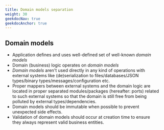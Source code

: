 ```yaml
---
title: Domain models separation
weight: 30
geekdocNav: true
geekdocAnchor: true
---
```


## Domain models
 - Application defines and uses well-defined set of well-known *domain models*
 - Domain (business) logic operates on *domain models*
 - *Domain models* aren't used directly in any kind of operations with external systems like (de)serialization to files/databases/JSON types/binary types/messages/configuration etc.
 - Proper mappers between external systems and the domain logic are located in proper separated modules/packages (hereafter: ports) related to such external systems so that the domain is still free from being polluted by external types/dependencies.
 - Domain models should be immutable when possible to prevent unexpected side effects.
 - Validation of domain models should occur at creation time to ensure they always represent valid business entities.